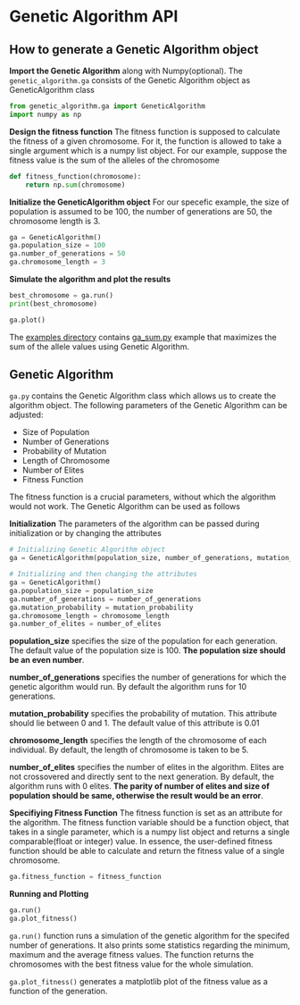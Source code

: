 # Genetic Algorithm API

## How to generate a Genetic Algorithm object

**Import the Genetic Algorithm** along with Numpy(optional). The `genetic_algorithm.ga` consists of the Genetic Algorithm object as GeneticAlgorithm class

```python
from genetic_algorithm.ga import GeneticAlgorithm
import numpy as np
```

**Design the fitness function** The fitness function is supposed to calculate the fitness of a given chromosome. For it, the function is allowed to take a single argument which is a numpy list object. For our example, suppose the fitness value is the sum of the alleles of the chromosome

```python
def fitness_function(chromosome):
	return np.sum(chromosome)
```

**Initialize the GeneticAlgorithm object** For our specefic example, the size of population is assumed to be 100, the number of generations are 50, the chromosome length is 3.

```python
ga = GeneticAlgorithm()
ga.population_size = 100
ga.number_of_generations = 50
ga.chromosome_length = 3
```

**Simulate the algorithm and plot the results**

```python
best_chromosome = ga.run()
print(best_chromosome)

ga.plot()
```

The [examples directory](./../examples) contains [ga_sum.py](./../examples/ga_sum.py) example that maximizes the sum of the allele values using Genetic Algorithm.

## Genetic Algorithm

`ga.py` contains the Genetic Algorithm class which allows us to create the algorithm object. The following parameters of the Genetic Algorithm can be adjusted:

- Size of Population
- Number of Generations
- Probability of Mutation
- Length of Chromosome
- Number of Elites
- Fitness Function

The fitness function is a crucial parameters, without which the algorithm would not work. The Genetic Algorithm can be used as follows

**Initialization** The parameters of the algorithm can be passed during initialization or by changing the attributes

```python
# Initializing Genetic Algorithm object
ga = GeneticAlgorithm(population_size, number_of_generations, mutation_probability, chromosome_length, number_of_elites)

# Initializing and then changing the attributes
ga = GeneticAlgorithm()
ga.population_size = population_size
ga.number_of_generations = number_of_generations
ga.mutation_probability = mutation_probability
ga.chromosome_length = chromosome_length
ga.number_of_elites = number_of_elites
```

**population_size** specifies the size of the population for each generation. The default value of the population size is 100. **The population size should be an even number**.

**number_of_generations** specifies the number of generations for which the genetic algorithm would run. By default the algorithm runs for 10 generations.

**mutation_probability** specifies the probability of mutation. This attribute should lie between 0 and 1. The default value of this attribute is 0.01

**chromosome_length** specifies the length of the chromosome of each individual. By default, the length of chromosome is taken to be 5.

**number_of_elites** specifies the number of elites in the algorithm. Elites are not crossovered and directly sent to the next generation. By default, the algorithm runs with 0 elites. **The parity of number of elites and size of population should be same, otherwise the result would be an error**.

**Specifiying Fitness Function** The fitness function is set as an attribute for the algorithm. The fitness function variable should be a function object, that takes in a single parameter, which is a numpy list object and returns a single comparable(float or integer) value. In essence, the user-defined fitness function should be able to calculate and return the fitness value of a single chromosome.

```python
ga.fitness_function = fitness_function
```

**Running and Plotting** 

```python
ga.run()
ga.plot_fitness()
```

`ga.run()` function runs a simulation of the genetic algorithm for the specifed number of generations. It also prints some statistics regarding the minimum, maximum and the average fitness values. The function returns the chromosomes with the best fitness value for the whole simulation.

`ga.plot_fitness()` generates a matplotlib plot of the fitness value as a function of the generation.
